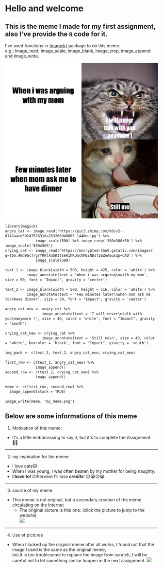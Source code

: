# Hello and welcome

## This is the meme I made for my first assignment, also I've provide the `R` code for it.

I've used functions in [{magick}](https://cran.r-project.org/web/packages/magick/vignettes/intro.html) package to do this meme.  
e.g.: image_read, image_scale, image_blank, image_crop, image_append and image_write.

![meme](my_meme.png)

```
library(magick)
angry_cat <- image_read('https://pic2.zhimg.com/80/v2-8742aacd3924757631da263206d48665_1440w.jpg') %>%
              image_scale(500) %>% image_crop('380x380+50') %>% image_scale('500x500')
crying_cat <- image_read('https://encrypted-tbn0.gstatic.com/images?q=tbn:ANd9GcTrgrYRWlXGbKItseR1hKUockMEENDsT2BZeA&usqp=CAU') %>%
              image_scale(500)

text_1 <- image_blank(width = 500, height = 425, color = 'white') %>%
          image_annotate(text = 'When i was arguing\nwith my mom', size = 50, font = "Impact", gravity = 'center')

text_2 <- image_blank(width = 500, height = 516, color = 'white') %>%
          image_annotate(text = 'Few minutes later\nwhen mom ask me to\nhave dinner', size = 50, font = "Impact", gravity = 'center')

angry_cat_new <- angry_cat %>%
                 image_annotate(text = 'I will never\ntalk with you\nanymore !', size = 40, color = 'white', font = "Impact", gravity = 'south')

crying_cat_new <- crying_cat %>%
                 image_annotate(text = 'Still me\n', size = 40, color = 'white', boxcolor = 'black', font = "Impact", gravity = 'south')

img_pack <- c(text_1, text_2, angry_cat_new, crying_cat_new)

first_row <- c(text_1, angry_cat_new) %>%
              image_append()
second_row <- c(text_2, crying_cat_new) %>%
              image_append()

meme <- c(first_row, second_row) %>%
  image_append(stack = TRUE)

image_write(meme, 'my_meme.png')

```


## Below are some informations of this meme
1. Motivation of this meme:
- It's a little embarrassing to say it, but it's to complete the Assignment. 🤷‍♂️

___
2. my inspiration for the meme:
- I love cats🐱
- When I was young, I was often beaten by my mother for being naughty.
- **I have to!** Otherwise I'll lose ***credits***! 😥😭😢😭  
___
3. source of my meme
- This meme is not original, but a secondary creation of the meme circulating on the Internet
  - The original picture is this one: (click the picture to jump to the website)  
  [<img src="https://i.redd.it/qplfk2eowfd11.jpg" width="400">](https://www.reddit.com/r/memes/comments/93n2y5/moms_hits_and_call_for_dinner/)
___
4. Use of pictures
- When I looked up the original meme after all works, I found out that the image I used is the same as the original meme,   
 but it is too troublesome to replace the image from scratch, I will be careful not to let something similar happen in the next assignment.
 ![](https://encrypted-tbn0.gstatic.com/images?q=tbn:ANd9GcT2ui-iGRyxyp-wWhCPgNTS1GHz8TJIKYtM1Q&usqp=CAU)
